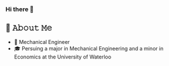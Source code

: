 ### Hi there 👋

<!--
**JDuwaterloo/JDuwaterloo** is a ✨ _special_ ✨ repository because its `README.md` (this file) appears on your GitHub profile.

Here are some ideas to get you started:

- 🔭 I’m currently working on ...
- 🌱 I’m currently learning ...
- 👯 I’m looking to collaborate on ...
- 🤔 I’m looking for help with ...
- 💬 Ask me about ...
- 📫 How to reach me: ...
- 😄 Pronouns: ...
- ⚡ Fun fact: ...
-->
## 💬 𝙰𝚋𝚘𝚞𝚝 𝙼𝚎
- 🔨 Mechanical Engineer
- 🎓 Persuing a major in Mechanical Engineering and a minor in Economics at the University of Waterloo

